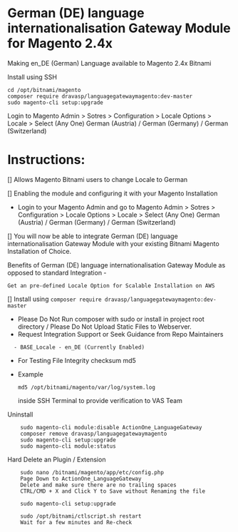 German (DE) language internationalisation Gateway Module for Magento 2.4x
==========================================================================

Making en_DE (German) Language available to Magento 2.4x Bitnami

Install using SSH
```
cd /opt/bitnami/magento
composer require dravasp/languagegatewaymagento:dev-master
sudo magento-cli setup:upgrade
```

Login to Magento Admin > Sotres > Configuration > Locale Options > Locale > Select (Any One) German (Austria) / German (Germany) / German (Switzerland)

Instructions:
==================

[] Allows Magento Bitnami users to change Locale to German

[] Enabling the module and configuring it with your Magento Installation
  - Login to your Magento Admin and go to Magento Admin > Sotres > Configuration > Locale Options > Locale > Select (Any One) German (Austria) / German (Germany) / German (Switzerland)
   
[] You will now be able to integrate German (DE) language internationalisation Gateway Module with your existing Bitnami Magento Installation of Choice.

Benefits of German (DE) language internationalisation Gateway Module as opposed to standard Integration - 
```
Get an pre-defined Locale Option for Scalable Installation on AWS
```

[] Install using `composer require dravasp/languagegatewaymagento:dev-master`
  - Please Do Not Run composer with sudo or install in project root directory / Please Do Not Upload Static Files to Webserver.
  - Request Integration Support or Seek Guidance from Repo Maintainers
   
```
  - BASE_Locale - en_DE (Currently Enabled)
```
  - For Testing File Integrity checksum 
		md5 <filename>

  - Example
	```
	md5 /opt/bitnami/magento/var/log/system.log
	```
	inside SSH Terminal to provide verification to VAS Team
 
  Uninstall
```	
	sudo magento-cli module:disable ActionOne_LanguageGateway
	composer remove dravasp/languagegatewaymagento
	sudo magento-cli setup:upgrade
	sudo magento-cli module:status
```	

  Hard Delete an Plugin / Extension
```
	sudo nano /bitnami/magento/app/etc/config.php
	Page Down to ActionOne_LanguageGateway
	Delete and make sure there are no trailing spaces
	CTRL/CMD + X and Click Y to Save without Renaming the file
```
```	composer dump-autoload
	sudo magento-cli setup:upgrade
```
```	Wait for a few minutes RUN command
	sudo /opt/bitnami/ctlscript.sh restart
	Wait for a few minutes and Re-check
```